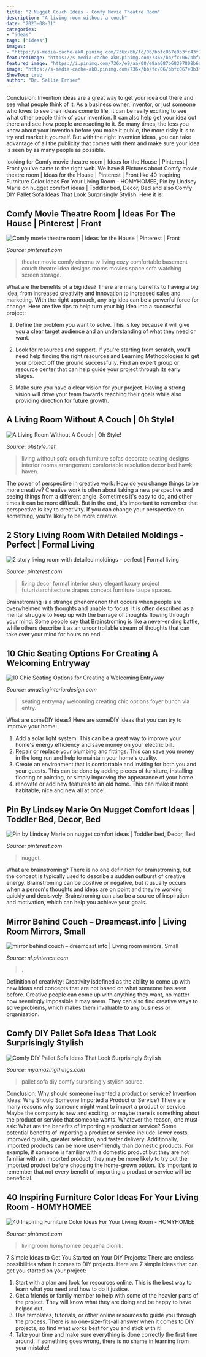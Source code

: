 ```yaml
---
title: "2 Nugget Couch Ideas - Comfy Movie Theatre Room"
description: "A living room without a couch"
date: "2023-08-31"
categories:
- "ideas"
tags: ["ideas"]
images:
- "https://s-media-cache-ak0.pinimg.com/736x/bb/fc/06/bbfc067e0b3fc43f7ba16c395c6c4f7b.jpg"
featuredImage: "https://s-media-cache-ak0.pinimg.com/736x/bb/fc/06/bbfc067e0b3fc43f7ba16c395c6c4f7b.jpg"
featured_image: "https://i.pinimg.com/736x/e9/aa/08/e9aa087b68397808b6a78d362d8c83d5.jpg"
image: "https://s-media-cache-ak0.pinimg.com/736x/bb/fc/06/bbfc067e0b3fc43f7ba16c395c6c4f7b.jpg"
ShowToc: true
author: "Dr. Sallie Ernser"
---
```



Conclusion: Invention ideas are a great way to get your idea out there and see what people think of it.
As a business owner, inventor, or just someone who loves to see their ideas come to life, it can be really exciting to see what other people think of your invention. It can also help get your idea out there and see how people are reacting to it. So many times, the less you know about your invention before you make it public, the more risky it is to try and market it yourself. But with the right invention ideas, you can take advantage of all the publicity that comes with them and make sure your idea is seen by as many people as possible.

	

		
looking for Comfy movie theatre room | Ideas for the House | Pinterest | Front you've came to the right web. We have 8 Pictures about Comfy movie theatre room | Ideas for the House | Pinterest | Front like 40 Inspiring Furniture Color Ideas For Your Living Room - HOMYHOMEE, Pin by Lindsey Marie on nugget comfort ideas | Toddler bed, Decor, Bed and also Comfy DIY Pallet Sofa Ideas That Look Surprisingly Stylish. Here it is:
		
    
## Comfy Movie Theatre Room | Ideas For The House | Pinterest | Front

<img loading=lazy src="https://s-media-cache-ak0.pinimg.com/736x/bb/fc/06/bbfc067e0b3fc43f7ba16c395c6c4f7b.jpg" onerror="this.onerror=null;this.src='https://tse4.mm.bing.net/th?id=OIP.lpti8S8mXT0zv4v3B2UaOgHaE7&amp;pid=15.1';" alt="Comfy movie theatre room | Ideas for the House | Pinterest | Front">

_Source: pinterest.com_

>theater movie comfy cinema tv living cozy comfortable basement couch theatre idea designs rooms movies space sofa watching screen storage. 

	

What are the benefits of a big idea?
There are many benefits to having a big idea, from increased creativity and innovation to increased sales and marketing. With the right approach, any big idea can be a powerful force for change. Here are five tips to help turn your big idea into a successful project:
1. Define the problem you want to solve. This is key because it will give you a clear target audience and an understanding of what they need or want.

2. Look for resources and support. If you're starting from scratch, you'll need help finding the right resources and Learning Methodologies to get your project off the ground successfully. Find an expert group or resource center that can help guide your project through its early stages.

3. Make sure you have a clear vision for your project. Having a strong vision will drive your team towards reaching their goals while also providing direction for future growth.

    
## A Living Room Without A Couch | Oh Style!

<img loading=lazy src="https://www.ohstyle.net/wp-content/uploads/2018/04/a-living-room-without-a-couch-living-room-with-carpet-decor.jpg" onerror="this.onerror=null;this.src='https://tse3.mm.bing.net/th?id=OIP.EKJpikWnm7FwbqOC0uvtJgHaFv&amp;pid=15.1';" alt="A Living Room Without A Couch | Oh Style!">

_Source: ohstyle.net_

>living without sofa couch furniture sofas decorate seating designs interior rooms arrangement comfortable resolution decor bed hawk haven. 

	

The power of perspective in creative work: How do you change things to be more creative?
Creative work is often about taking a new perspective and seeing things from a different angle. Sometimes it's easy to do, and other times it can be more difficult. But in the end, it's important to remember that perspective is key to creativity. If you can change your perspective on something, you're likely to be more creative.

    
## 2 Story Living Room With Detailed Moldings - Perfect | Formal Living

<img loading=lazy src="https://i.pinimg.com/736x/84/91/f0/8491f0856bb6f035775d8f290ad0d650--living-room-colors-home-living-room.jpg" onerror="this.onerror=null;this.src='https://tse1.mm.bing.net/th?id=OIP.5ZFRYIKYWXr8IKMhsYAxBAHaHS&amp;pid=15.1';" alt="2 story living room with detailed moldings - perfect | Formal living">

_Source: pinterest.com_

>living decor formal interior story elegant luxury project futuristarchitecture drapes concept furniture taupe spaces. 

	

Brainstroming is a strange phenomenon that occurs when people are overwhelmed with thoughts and unable to focus. It is often described as a mental struggle to keep up with the barrage of thoughts flowing through your mind. Some people say that Brainstroming is like a never-ending battle, while others describe it as an uncontrollable stream of thoughts that can take over your mind for hours on end.

    
## 10 Chic Seating Options For Creating A Welcoming Entryway

<img loading=lazy src="http://www.amazinginteriordesign.com/wp-content/uploads/2016/07/10-chic-seating-options-for-creating-a-welcoming-entryway-10.jpg" onerror="this.onerror=null;this.src='https://tse1.mm.bing.net/th?id=OIP.lIYNZ4Vf-rF8hD_s7Sjg9gHaJ6&amp;pid=15.1';" alt="10 Chic Seating Options for Creating a Welcoming Entryway">

_Source: amazinginteriordesign.com_

>seating entryway welcoming creating chic options foyer bunch via entry. 

	

What are someDIY ideas?
Here are someDIY ideas that you can try to improve your home:
1. Add a solar light system. This can be a great way to improve your home's energy efficiency and save money on your electric bill.
2. Repair or replace your plumbing and fittings. This can save you money in the long run and help to maintain your home's quality.
3. Create an environment that is comfortable and inviting for both you and your guests. This can be done by adding pieces of furniture, installing flooring or painting, or simply improving the appearance of your home.
4. renovate or add new features to an old home. This can make it more habitable, nice and new all at once!

    
## Pin By Lindsey Marie On Nugget Comfort Ideas | Toddler Bed, Decor, Bed

<img loading=lazy src="https://i.pinimg.com/736x/6b/b6/86/6bb6864272ba5003857958507f8d0ea3.jpg" onerror="this.onerror=null;this.src='https://tse1.mm.bing.net/th?id=OIP.wuxlWK-QEMnh4iaSbndiRQHaJ3&amp;pid=15.1';" alt="Pin by Lindsey Marie on nugget comfort ideas | Toddler bed, Decor, Bed">

_Source: pinterest.com_

>nugget. 

	

What are brainstroming?
There is no one definition for brainstroming, but the concept is typically used to describe a sudden outburst of creative energy. Brainstroming can be positive or negative, but it usually occurs when a person's thoughts and ideas are on point and they're working quickly and decisively. Brainstroming can also be a source of inspiration and motivation, which can help you achieve your goals.

    
## Mirror Behind Couch – Dreamcast.info | Living Room Mirrors, Small

<img loading=lazy src="https://i.pinimg.com/736x/5c/9f/35/5c9f3598cbff2900895a4406fbb4f80e.jpg" onerror="this.onerror=null;this.src='https://tse3.mm.bing.net/th?id=OIP.Bp4_9McVX-JrQGYM_kuK8gHaFj&amp;pid=15.1';" alt="mirror behind couch – dreamcast.info | Living room mirrors, Small">

_Source: nl.pinterest.com_

>. 

	

Definition of creativity:
Creativity isdefined as the ability to come up with new ideas and concepts that are not based on what someone has seen before. Creative people can come up with anything they want, no matter how seemingly impossible it may seem. They can also find creative ways to solve problems, which makes them invaluable to any business or organization.

    
## Comfy DIY Pallet Sofa Ideas That Look Surprisingly Stylish

<img loading=lazy src="https://myamazingthings.com/wp-content/uploads/2017/08/pallet-sofa-5.jpg" onerror="this.onerror=null;this.src='https://tse3.mm.bing.net/th?id=OIP.vMBru9j3U2Pfdq_qRfI8LAHaFj&amp;pid=15.1';" alt="Comfy DIY Pallet Sofa Ideas That Look Surprisingly Stylish">

_Source: myamazingthings.com_

>pallet sofa diy comfy surprisingly stylish source. 

	

Conclusion: Why should someone invented a product or service?
Invention Ideas: Why Should Someone Imported a Product or Service?
There are many reasons why someone might want to import a product or service. Maybe the company is new and exciting, or maybe there is something about the product or service that someone wants. Whatever the reason, one must ask: What are the benefits of importing a product or service? 
Some potential benefits of importing a product or service include: lower costs, improved quality, greater selection, and faster delivery. Additionally, imported products can be more user-friendly than domestic products. For example, if someone is familiar with a domestic product but they are not familiar with an imported product, they may be more likely to try out the imported product before choosing the home-grown option. 
It's important to remember that not every benefit of importing a product or service will be beneficial.

    
## 40 Inspiring Furniture Color Ideas For Your Living Room - HOMYHOMEE

<img loading=lazy src="https://i.pinimg.com/736x/e9/aa/08/e9aa087b68397808b6a78d362d8c83d5.jpg" onerror="this.onerror=null;this.src='https://tse1.mm.bing.net/th?id=OIP.dg1i_YrQMSPJ8pm8nmZo9QHaKL&amp;pid=15.1';" alt="40 Inspiring Furniture Color Ideas For Your Living Room - HOMYHOMEE">

_Source: pinterest.com_

>livingroom homyhomee pequeña pionik. 

	

7 Simple Ideas to Get You Started on Your DIY Projects:
There are endless possibilities when it comes to DIY projects. Here are 7 simple ideas that can get you started on your project:
1. Start with a plan and look for resources online. This is the best way to learn what you need and how to do it justice.
2. Get a friends or family member to help with some of the heavier parts of the project. They will know what they are doing and be happy to have helped out.
3. Use templates, tutorials, or other online resources to guide you through the process. There is no one-size-fits-all answer when it comes to DIY projects, so find what works best for you and stick with it!
4. Take your time and make sure everything is done correctly the first time around. If something goes wrong, there is no shame in learning from your mistake!

